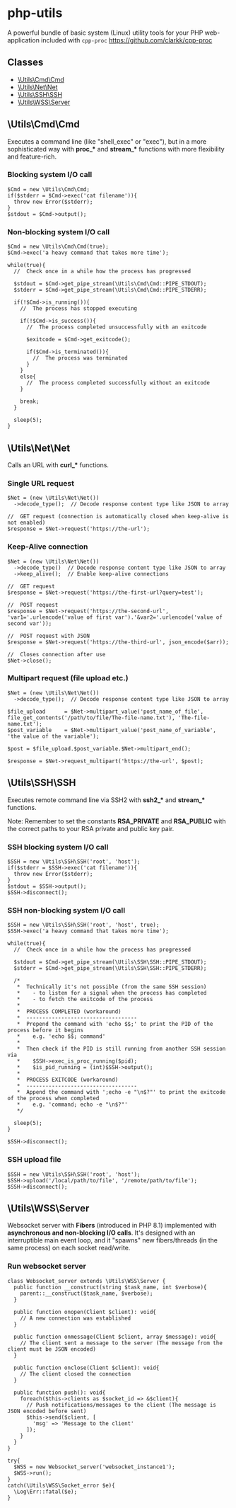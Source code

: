 # php-utils
A powerful bundle of basic system (Linux) utility tools for your PHP web-application included with `cpp-proc` https://github.com/clarkk/cpp-proc

## Classes
- [\Utils\Cmd\Cmd](#utilscmdcmd)
- [\Utils\Net\Net](#utilsnetnet)
- [\Utils\SSH\SSH](#utilssshssh)
- [\Utils\WSS\Server](#utilswssserver)

## \Utils\Cmd\Cmd
Executes a command line (like "shell_exec" or "exec"), but in a more sophisticated way with **proc_\*** and **stream_\*** functions with more flexibility and feature-rich.

### Blocking system I/O call
```
$Cmd = new \Utils\Cmd\Cmd;
if($stderr = $Cmd->exec('cat filename')){
  throw new Error($stderr);
}
$stdout = $Cmd->output();
```

### Non-blocking system I/O call
```
$Cmd = new \Utils\Cmd\Cmd(true);
$Cmd->exec('a heavy command that takes more time');

while(true){
  //  Check once in a while how the process has progressed
  
  $stdout = $Cmd->get_pipe_stream(\Utils\Cmd\Cmd::PIPE_STDOUT);
  $stderr = $Cmd->get_pipe_stream(\Utils\Cmd\Cmd::PIPE_STDERR);
  
  if(!$Cmd->is_running()){
    //  The process has stopped executing
    
    if(!$Cmd->is_success()){
      //  The process completed unsuccessfully with an exitcode
      
      $exitcode = $Cmd->get_exitcode();
      
      if($Cmd->is_terminated()){
        //  The process was terminated
      }
    }
    else{
      //  The process completed successfully without an exitcode
    }
    
    break;
  }
  
  sleep(5);
}
```

## \Utils\Net\Net
Calls an URL with **curl_\*** functions.

### Single URL request
```
$Net = (new \Utils\Net\Net())
  ->decode_type();  // Decode response content type like JSON to array

//  GET request (connection is automatically closed when keep-alive is not enabled)
$response = $Net->request('https://the-url');
```

### Keep-Alive connection
```
$Net = (new \Utils\Net\Net())
  ->decode_type()  // Decode response content type like JSON to array
  ->keep_alive();  // Enable keep-alive connections

//  GET request
$response = $Net->request('https://the-first-url?query=test');

//  POST request
$response = $Net->request('https://the-second-url', 'var1='.urlencode('value of first var').'&var2='.urlencode('value of second var'));

//  POST request with JSON
$response = $Net->request('https://the-third-url', json_encode($arr));

//  Closes connection after use
$Net->close();
```

### Multipart request (file upload etc.)
```
$Net = (new \Utils\Net\Net())
  ->decode_type();  // Decode response content type like JSON to array

$file_upload      = $Net->multipart_value('post_name_of_file', file_get_contents('/path/to/file/The-file-name.txt'), 'The-file-name.txt');
$post_variable    = $Net->multipart_value('post_name_of_variable', 'the value of the variable');

$post = $file_upload.$post_variable.$Net->multipart_end();

$response = $Net->request_multipart('https://the-url', $post);
```

## \Utils\SSH\SSH
Executes remote command line via SSH2 with **ssh2_\*** and **stream_\*** functions.

Note: Remember to set the constants **RSA_PRIVATE** and **RSA_PUBLIC** with the correct paths to your RSA private and public key pair.

### SSH blocking system I/O call
```
$SSH = new \Utils\SSH\SSH('root', 'host');
if($stderr = $SSH->exec('cat filename')){
  throw new Error($stderr);
}
$stdout = $SSH->output();
$SSH->disconnect();
```

### SSH non-blocking system I/O call
```
$SSH = new \Utils\SSH\SSH('root', 'host', true);
$SSH->exec('a heavy command that takes more time');

while(true){
  //  Check once in a while how the process has progressed
  
  $stdout = $Cmd->get_pipe_stream(\Utils\SSH\SSH::PIPE_STDOUT);
  $stderr = $Cmd->get_pipe_stream(\Utils\SSH\SSH::PIPE_STDERR);
  
  /*
   *  Technically it's not possible (from the same SSH session)
   *    - to listen for a signal when the process has completed
   *    - to fetch the exitcode of the process
   *
   *  PROCESS COMPLETED (workaround)
   *  -----------------------------------
   *  Prepend the command with 'echo $$;' to print the PID of the process before it begins
   *    e.g. 'echo $$; command'
   *
   *  Then check if the PID is still running from another SSH session via
   *    $SSH->exec_is_proc_running($pid);
   *    $is_pid_running = (int)$SSH->output();
   *
   *  PROCESS EXITCODE (workaround)
   *  -----------------------------------
   *  Append the command with ';echo -e "\n$?"' to print the exitcode of the process when completed
   *    e.g. 'command; echo -e "\n$?"'
   */
  
  sleep(5);
}

$SSH->disconnect();
```

### SSH upload file
```
$SSH = new \Utils\SSH\SSH('root', 'host');
$SSH->upload('/local/path/to/file', '/remote/path/to/file');
$SSH->disconnect();
```

## \Utils\WSS\Server
Websocket server with **Fibers** (introduced in PHP 8.1) implemented with **asynchronous and non-blocking I/O calls**.
It's designed with an interruptible main event loop, and it "spawns" new fibers/threads (in the same process) on each socket read/write.

### Run websocket server
```
class Websocket_server extends \Utils\WSS\Server {
  public function __construct(string $task_name, int $verbose){
    parent::__construct($task_name, $verbose);
  }
  
  public function onopen(Client $client): void{
    // A new connection was established
  }
  
  public function onmessage(Client $client, array $message): void{
    // The client sent a message to the server (The message from the client must be JSON encoded)
  }
  
  public function onclose(Client $client): void{
    // The client closed the connection
  }
  
  public function push(): void{
    foreach($this->clients as $socket_id => &$client){
      // Push notifications/messages to the client (The message is JSON encoded before sent)
      $this->send($client, [
        'msg' => 'Message to the client'
      ]);
    }
  }
}

try{
  $WSS = new Websocket_server('websocket_instance1');
  $WSS->run();
}
catch(\Utils\WSS\Socket_error $e){
  \Log\Err::fatal($e);
}
```